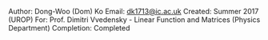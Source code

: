 Author: Dong-Woo (Dom) Ko 
Email: dk1713@ic.ac.uk
Created: Summer 2017 (UROP)
For: Prof. Dimitri Vvedensky - Linear Function and Matrices (Physics Department)
Completion: Completed

